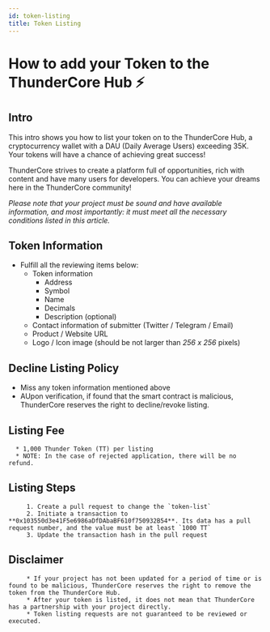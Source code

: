```yaml
---
id: token-listing
title: Token Listing
---
```

# How to add your Token to the ThunderCore Hub ⚡️


## Intro
This intro shows you how to list your token on to the ThunderCore Hub, a cryptocurrency wallet with a DAU (Daily Average Users) exceeding 35K. Your tokens will have a chance of achieving great success!

ThunderCore strives to create a platform full of opportunities, rich with content and have many users for developers. You can achieve your dreams here in the ThunderCore community! 

*Please note that your project must be sound and have available information, and most importantly: it must meet all the necessary conditions listed in this article.*

## Token Information
* Fulfill all the reviewing items below:
   * Token information 
      * Address 
      * Symbol 
      * Name 
      * Decimals 
      * Description (optional) 
   * Contact information of submitter (Twitter / Telegram / Email)
   * Product / Website URL
   * Logo / Icon image (should be not larger than *256 x 256* pixels) 

## Decline Listing Policy
   * Miss any token information mentioned above
   * AUpon verification, if found that the smart contract is malicious, ThunderCore reserves the right to decline/revoke listing.

## Listing Fee
      * 1,000 Thunder Token (TT) per listing 
      * NOTE: In the case of rejected application, there will be no refund.

## Listing Steps
         1. Create a pull request to change the `token-list`
         2. Initiate a transaction to **0x103550d3e41F5e6986aDfDAbaBF610f750932B54**. Its data has a pull request number, and the value must be at least `1000 TT`
         3. Update the transaction hash in the pull request


## Disclaimer
         * If your project has not been updated for a period of time or is found to be malicious, ThunderCore reserves the right to remove the token from the ThunderCore Hub. 
         * After your token is listed, it does not mean that ThunderCore has a partnership with your project directly. 
         * Token listing requests are not guaranteed to be reviewed or executed.